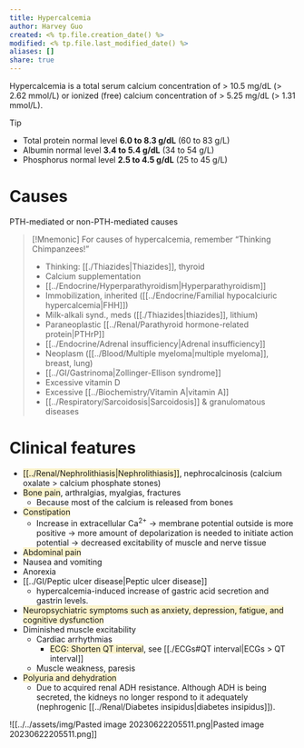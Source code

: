 ```yaml
---
title: Hypercalcemia
author: Harvey Guo
created: <% tp.file.creation_date() %>
modified: <% tp.file.last_modified_date() %>
aliases: []
share: true
---
```


Hypercalcemia is a total serum calcium concentration of > 10.5 mg/dL (> 2.62 mmol/L) or ionized (free) calcium concentration of > 5.25 mg/dL (> 1.31 mmol/L).
>[!tip] 
>- Total protein normal level **6.0 to 8.3 g/dL** (60 to 83 g/L)
>- Albumin normal level **3.4 to 5.4 g/dL** (34 to 54 g/L)
>- Phosphorus normal level **2.5 to 4.5 g/dL** (25 to 45 g/L)
# Causes
PTH-mediated or non-PTH-mediated causes
>[!Mnemonic]
>For causes of hypercalcemia, remember “Thinking Chimpanzees!”
>- Thinking: [[./Thiazides|Thiazides]], thyroid
>- Calcium supplementation
>- [[../Endocrine/Hyperparathyroidism|Hyperparathyroidism]]
>- Immobilization, inherited ([[../Endocrine/Familial hypocalciuric hypercalcemia|FHH]])
>- Milk-alkali synd., meds ([[./Thiazides|thiazides]], lithium)
>- Paraneoplastic [[../Renal/Parathyroid hormone-related protein|PTHrP]]
>- [[../Endocrine/Adrenal insufficiency|Adrenal insufficiency]]
>- Neoplasm ([[../Blood/Multiple myeloma|multiple myeloma]], breast, lung)
>- [[../GI/Gastrinoma|Zollinger-Ellison syndrome]]
>- Excessive vitamin D
>- Excessive [[../Biochemistry/Vitamin A|vitamin A]]
>- [[../Respiratory/Sarcoidosis|Sarcoidosis]] & granulomatous diseases
# Clinical features
- <span style="background:rgba(240, 200, 0, 0.2)">[[../Renal/Nephrolithiasis|Nephrolithiasis]]</span>, nephrocalcinosis (calcium oxalate > calcium phosphate stones)
- <span style="background:rgba(240, 200, 0, 0.2)">Bone pain</span>, arthralgias, myalgias, fractures
	- Because most of the calcium is released from bones
- <span style="background:rgba(240, 200, 0, 0.2)">Constipation</span>
	- Increase in extracellular Ca<sup>2+</sup> → membrane potential outside is more positive → more amount of depolarization is needed to initiate action potential → decreased excitability of muscle and nerve tissue
- <span style="background:rgba(240, 200, 0, 0.2)">Abdominal pain</span>
- Nausea and vomiting
- Anorexia
- [[../GI/Peptic ulcer disease|Peptic ulcer disease]]
	- hypercalcemia-induced increase of gastric acid secretion and gastrin levels.
- <span style="background:rgba(240, 200, 0, 0.2)">Neuropsychiatric symptoms such as anxiety, depression, fatigue, and cognitive dysfunction</span>
- Diminished muscle excitability
	- Cardiac arrhythmias
		- <span style="background:rgba(240, 200, 0, 0.2)">ECG: Shorten QT interval</span>, see [[./ECGs#QT interval|ECGs > QT interval]]
	- Muscle weakness, paresis
- <span style="background:rgba(240, 200, 0, 0.2)">Polyuria and dehydration</span>
	- Due to acquired renal ADH resistance. Although ADH is being secreted, the kidneys no longer respond to it adequately (nephrogenic [[../Renal/Diabetes insipidus|diabetes insipidus]]).

![[../../assets/img/Pasted image 20230622205511.png|Pasted image 20230622205511.png]]